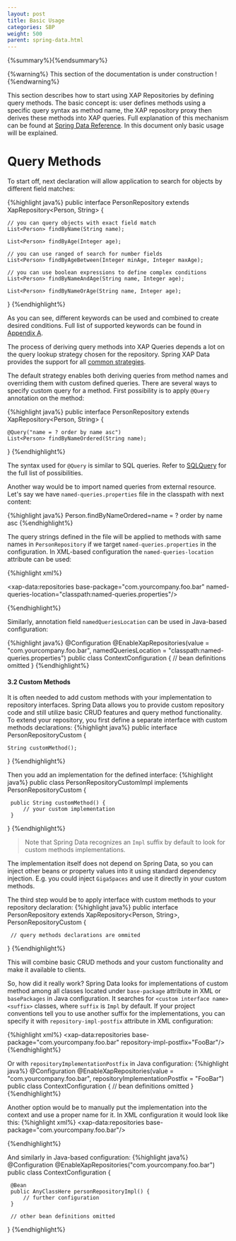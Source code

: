 ```yaml
---
layout: post
title: Basic Usage
categories: SBP
weight: 500
parent: spring-data.html
---
```



{%summary%}{%endsummary%}

{%warning%}
This section of the documentation is under construction !
{%endwarning%}


This section describes how to start using XAP Repositories by defining query methods. The basic concept is: user defines methods using a specific query syntax as method name, the XAP repository proxy then derives these methods into XAP queries. Full explanation of this mechanism can be found at [Spring Data Reference](http://docs.spring.io/spring-data/data-commons/docs/1.9.1.RELEASE/reference/html/#repositories.query-methods). In this document only basic usage will be explained.

# Query Methods

To start off, next declaration will allow application to search for objects by different field matches:

{%highlight java%}
public interface PersonRepository extends XapRepository<Person, String> {

    // you can query objects with exact field match
    List<Person> findByName(String name);

    List<Person> findByAge(Integer age);

    // you can use ranged of search for number fields
    List<Person> findByAgeBetween(Integer minAge, Integer maxAge);

    // you can use boolean expressions to define complex conditions
    List<Person> findByNameAndAge(String name, Integer age);

    List<Person> findByNameOrAge(String name, Integer age);

}
{%endhighlight%}

As you can see, different keywords can be used and combined to create desired conditions. Full list of supported keywords can be found in [Appendix A](#appendix-a).

The process of deriving query methods into XAP Queries depends a lot on the query lookup strategy chosen for the repository. Spring XAP Data provides the support for all [common strategies](http://docs.spring.io/spring-data/data-commons/docs/1.9.1.RELEASE/reference/html/#repositories.query-methods.query-lookup-strategies).

The default strategy enables both deriving queries from method names and overriding them with custom defined queries. There are several ways to specify custom query for a method. First possibility is to apply `@Query` annotation on the method:

{%highlight java%}
public interface PersonRepository extends XapRepository<Person, String> {

    @Query("name = ? order by name asc")
    List<Person> findByNameOrdered(String name);

}
{%endhighlight%}

The syntax used for `@Query` is similar to SQL queries. Refer to [SQLQuery](http://docs.gigaspaces.com/xap101/query-sql.html) for the full list of possibilities.

Another way would be to import named queries from external resource. Let's say we have `named-queries.properties` file in the classpath with next content:

{%highlight java%}
Person.findByNameOrdered=name = ? order by name asc
{%endhighlight%}

The query strings defined in the file will be applied to methods with same names in `PersonRepository` if we target `named-queries.properties` in the configuration. In XML-based configuration the `named-queries-location` attribute can be used:

{%highlight xml%}
<?xml version="1.0" encoding="UTF-8"?>
<beans xmlns:xsi="http://www.w3.org/2001/XMLSchema-instance"
       xmlns:xap-data="http://www.springframework.org/schema/data/xap"
       xmlns="http://www.springframework.org/schema/beans"
       xsi:schemaLocation="
         http://www.springframework.org/schema/beans http://www.springframework.org/schema/beans/spring-beans-4.0.xsd
         http://www.springframework.org/schema/data/xap http://www.springframework.org/schema/data/xap/spring-xap-1.0.xsd">

  <xap-data:repositories base-package="com.yourcompany.foo.bar"
                         named-queries-location="classpath:named-queries.properties"/>

  <!-- other configuration omitted -->

</beans>
{%endhighlight%}

Similarly, annotation field `namedQueriesLocation` can be used in Java-based configuration:

{%highlight java%}
@Configuration
@EnableXapRepositories(value = "com.yourcompany.foo.bar", namedQueriesLocation = "classpath:named-queries.properties")
public class ContextConfiguration {
    // bean definitions omitted
}
{%endhighlight%}


 #### <a name="custom"/>3.2 Custom Methods

It is often needed to add custom methods with your implementation to repository interfaces. Spring Data allows you to provide custom repository code and still utilize basic CRUD features and query method functionality. To extend your repository, you first define a separate interface with custom methods declarations:
{%highlight java%}
public interface PersonRepositoryCustom {

    String customMethod();
}
{%endhighlight%}

 Then you add an implementation for the defined interface:
{%highlight java%}
 public class PersonRepositoryCustomImpl implements PersonRepositoryCustom {

     public String customMethod() {
         // your custom implementation
     }

 }
 {%endhighlight%}

 > Note that Spring Data recognizes an `Impl` suffix by default to look for custom methods implementations.

 The implementation itself does not depend on Spring Data, so you can inject other beans or property values into it using standard dependency injection. E.g. you could inject `GigaSpaces` and use it directly in your custom methods.

 The third step would be to apply interface with custom methods to your repository declaration:
 {%highlight java%}
 public interface PersonRepository extends XapRepository<Person, String>, PersonRepositoryCustom {

     // query methods declarations are ommited
 }
 {%endhighlight%}

 This will combine basic CRUD methods and your custom functionality and make it available to clients.

 So, how did it really work? Spring Data looks for implementations of custom method among all classes located under `base-package` attribute in XML or `basePackages` in Java configuration. It searches for `<custom interface name><suffix>` classes, where `suffix` is `Impl` by default. If your project conventions tell you to use another suffix for the implementations, you can specify it with `repository-impl-postfix` attribute in XML configuration:

 {%highlight xml%}
 <xap-data:repositories
         base-package="com.yourcompany.foo.bar"
         repository-impl-postfix="FooBar"/>
{%endhighlight%}

 Or with `repositoryImplementationPostfix` in Java configuration:
{%highlight java%}
 @Configuration
 @EnableXapRepositories(value = "com.yourcompany.foo.bar", repositoryImplementationPostfix = "FooBar")
 public class ContextConfiguration {
     // bean definitions omitted
 }
{%endhighlight%}

 Another option would be to manually put the implementation into the context and use a proper name for it. In XML configuration it would look like this:
{%highlight xml%}
<xap-data:repositories base-package="com.yourcompany.foo.bar"/>

<bean id="personRepositoryImpl" class="...">
<!-- further configuration -->
</bean>
{%endhighlight%}

 And similarly in Java-based configuration:
 {%highlight java%}
 @Configuration
 @EnableXapRepositories("com.yourcompany.foo.bar")
 public class ContextConfiguration {

     @Bean
     public AnyClassHere personRepositoryImpl() {
         // further configuration
     }

     // other bean definitions omitted
 }
 {%endhighlight%}
